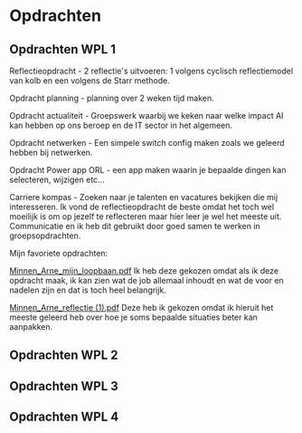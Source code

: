 # Opdrachten

## Opdrachten WPL 1
Reflectieopdracht - 2 reflectie's uitvoeren: 1 volgens cyclisch reflectiemodel van kolb en een volgens de Starr methode.

Opdracht planning - planning over 2 weken tijd maken. 

Opdracht actualiteit - Groepswerk waarbij we keken naar welke impact AI kan hebben op ons beroep en de IT sector in het algemeen.

Opdracht netwerken - Een simpele switch config maken zoals we geleerd hebben bij netwerken.

Opdracht Power app ORL - een app maken waarin je bepaalde dingen kan selecteren, wijzigen etc...

Carriere kompas - Zoeken naar je talenten en vacatures bekijken die mij interesseren.
Ik vond de reflectieopdracht de beste omdat het toch wel moeilijk is om op jezelf te reflecteren maar hier leer je wel het meeste uit.
Communicatie en ik heb dit gebruikt door goed samen te werken in groepsopdrachten.

Mijn favoriete opdrachten:

[Minnen_Arne_mijn_loopbaan.pdf](https://github.com/PXL-Digital-SNE-Werkplekleren/portfolio-ArneMinnenPXL/files/13259331/Minnen_Arne_mijn_loopbaan.pdf)
Ik heb deze gekozen omdat als ik deze opdracht maak, ik kan zien wat de job allemaal inhoudt en wat de voor en nadelen zijn en dat is toch heel belangrijk.

[Minnen_Arne_reflectie (1).pdf](https://github.com/PXL-Digital-SNE-Werkplekleren/portfolio-ArneMinnenPXL/files/13259332/Minnen_Arne_reflectie.1.pdf)
Deze heb ik gekozen omdat ik hieruit het meeste geleerd heb over hoe je soms bepaalde situaties beter kan aanpakken.
## Opdrachten WPL 2

## Opdrachten WPL 3

## Opdrachten WPL 4
